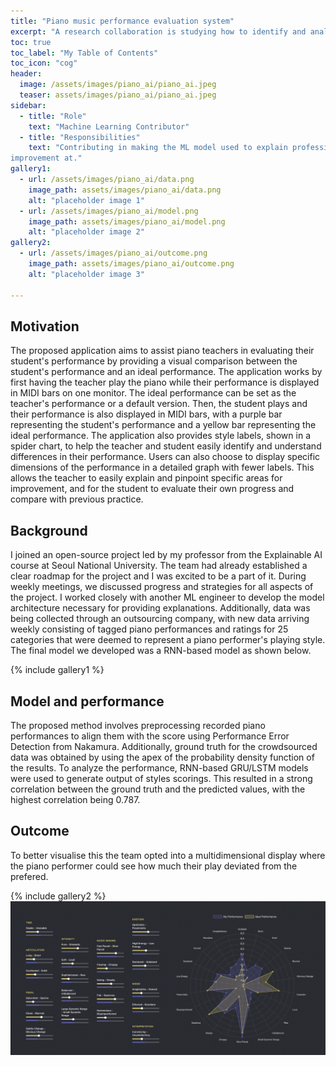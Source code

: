 ```yaml
---
title: "Piano music performance evaluation system"
excerpt: "A research collaboration is studying how to identify and analyze styles of piano performances in order to improve playing style skills."
toc: true
toc_label: "My Table of Contents"
toc_icon: "cog"
header:
  image: /assets/images/piano_ai/piano_ai.jpeg
  teaser: assets/images/piano_ai/piano_ai.jpeg
sidebar:
  - title: "Role"
    text: "Machine Learning Contributor"
  - title: "Responsibilities"
    text: "Contributing in making the ML model used to explain professional pianists different style and what they can
improvement at."
gallery1:
  - url: /assets/images/piano_ai/data.png
    image_path: assets/images/piano_ai/data.png
    alt: "placeholder image 1"
  - url: /assets/images/piano_ai/model.png
    image_path: assets/images/piano_ai/model.png
    alt: "placeholder image 2"
gallery2:
  - url: /assets/images/piano_ai/outcome.png
    image_path: assets/images/piano_ai/outcome.png
    alt: "placeholder image 3"
    
---
```


## Motivation

The proposed application aims to assist piano teachers in evaluating their student's performance by providing a visual comparison between the student's performance and an ideal performance. The application works by first having the teacher play the piano while their performance is displayed in MIDI bars on one monitor. The ideal performance can be set as the teacher's performance or a default version. Then, the student plays and their performance is also displayed in MIDI bars, with a purple bar representing the student's performance and a yellow bar representing the ideal performance. The application also provides style labels, shown in a spider chart, to help the teacher and student easily identify and understand differences in their performance. Users can also choose to display specific dimensions of the performance in a detailed graph with fewer labels. This allows the teacher to easily explain and pinpoint specific areas for improvement, and for the student to evaluate their own progress and compare with previous practice.

## Background

I joined an open-source project led by my professor from the Explainable AI course at Seoul National University. The team had already established a clear roadmap for the project and I was excited to be a part of it. During weekly meetings, we discussed progress and strategies for all aspects of the project. I worked closely with another ML engineer to develop the model architecture necessary for providing explanations. Additionally, data was being collected through an outsourcing company, with new data arriving weekly consisting of tagged piano performances and ratings for 25 categories that were deemed to represent a piano performer's playing style. The final model we developed was a RNN-based model as shown below.

{% include gallery1 %}

## Model and performance

The proposed method involves preprocessing recorded piano performances to align them with the score using Performance Error Detection from Nakamura. Additionally, ground truth for the crowdsourced data was obtained by using the apex of the probability density function of the results. To analyze the performance, RNN-based GRU/LSTM models were used to generate output of styles scorings. This resulted in a strong correlation between the ground truth and the predicted values, with the highest correlation being 0.787.

## Outcome

To better visualise this the team opted into a multidimensional display where the piano performer could see how much their play deviated from the prefered.

{% include gallery2 %}
![png](/assets/images/piano_ai/outcome.png)




